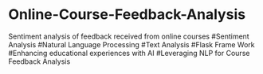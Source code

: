 # Online-Course-Feedback-Analysis
Sentiment analysis of feedback received from online courses
#Sentiment Analysis
#Natural Language Processing
#Text Analysis
#Flask Frame Work
#Enhancing educational experiences with AI
#Leveraging NLP for Course Feedback Analysis
